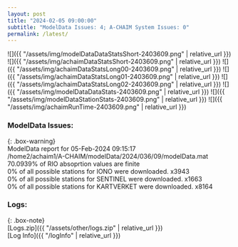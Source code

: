 ```yaml
---
layout: post
title: "2024-02-05 09:00:00"
subtitle: "ModelData Issues: 4; A-CHAIM System Issues: 0"
permalink: /latest/
---
```


![]({{ "/assets/img/modelDataDataStatsShort-2403609.png" | relative_url }})
![]({{ "/assets/img/achaimDataStatsShort-2403609.png" | relative_url }})
![]({{ "/assets/img/achaimDataStatsLong00-2403609.png" | relative_url }})
![]({{ "/assets/img/achaimDataStatsLong01-2403609.png" | relative_url }})
![]({{ "/assets/img/achaimDataStatsLong02-2403609.png" | relative_url }})
![]({{ "/assets/img/modelDataDataStats-2403609.png" | relative_url }})
![]({{ "/assets/img/modelDataStationStats-2403609.png" | relative_url }})
![]({{ "/assets/img/achaimRunTime-2403609.png" | relative_url }})


### ModelData Issues:  
  
{: .box-warning}  
 ModelData report for 05-Feb-2024 09:15:17   
 /home2/achaim1/A-CHAIM/modelData/2024/036/09/modelData.mat   
 70.0939% of RIO absoprtion values are finite   
 0% of all possible stations for IONO were downloaded. x3943   
 0% of all possible stations for SENTINEL were downloaded. x1663   
 0% of all possible stations for KARTVERKET were downloaded. x8164   
  


### Logs:  
  
{: .box-note}  
[Logs.zip]({{ "/assets/other/logs.zip" | relative_url }})  
[Log Info]({{ "/logInfo" | relative_url }})  
